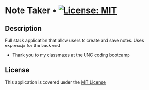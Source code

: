 # Note Taker • [![License: MIT](https://img.shields.io/badge/License-MIT-yellow.svg)](https://opensource.org/licenses/MIT)

## Description 
Full stack application that allow users to create and save notes. Uses express.js for the back end


* Thank you to my classmates at the UNC coding bootcamp


## License
This application is covered under the [MIT License](./LICENSE)
